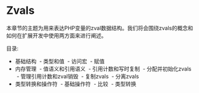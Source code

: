 # Zvals

本章节的主题为用来表达PHP变量的zval数据结构。我们将会围绕zvals的概念和如何在扩展开发中使用两方面来进行阐述。

目录:

 - 基础结构
  - 类型和值
  - 访问宏
  - 赋值
 - 内存管理
  - 值语义和引用语义
  - 引用计数和写时复制
  - 分配并初始化zvals
  - 管理引用计数和zval销毁
  - 复制zvals
  - 分离zvals
 - 类型转换和操作符
  - 基础操作符
  - 比较
  - 类型转换
